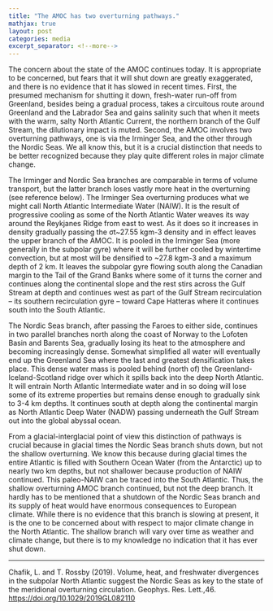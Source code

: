 ```yaml
---
title: "The AMOC has two overturning pathways."
mathjax: true
layout: post
categories: media
excerpt_separator: <!--more-->
---
```


The concern about the state of the AMOC continues today. It is appropriate to be concerned, but fears that it will shut down are greatly exaggerated, and there is no evidence that it has slowed in recent times. First, the presumed mechanism for shutting it down, fresh-water run-off from Greenland, besides being a gradual process, takes a circuitous route around Greenland and the Labrador Sea and gains salinity such that when it meets with the warm, salty North Atlantic Current, the northern branch of the Gulf Stream, the dilutionary impact is muted. Second, the AMOC involves two overturning pathways, one is via the Irminger Sea, and the other through the Nordic Seas. We all know this, but it is a crucial distinction that needs to be better recognized because they play quite different roles in major climate change.
<!--more-->

The Irminger and Nordic Sea branches are comparable in terms of volume transport, but the latter branch loses vastly more heat in the overturning (see reference below). The Irminger Sea overturning produces what we might call North Atlantic Intermediate Water (NAIW). It is the result of progressive cooling as some of the North Atlantic Water weaves its way around the Reykjanes Ridge from east to west. As it does so it increases in density gradually passing the σt~27.55 kgm-3 density and in effect leaves the upper branch of the AMOC. It is pooled in the Irminger Sea (more generally in the subpolar gyre) where it will be further cooled by wintertime convection, but at most will be densified to ~27.8 kgm-3 and a maximum depth of 2 km. It leaves the subpolar gyre flowing south along the Canadian margin to the Tail of the Grand Banks where some of it turns the corner and continues along the continental slope and the rest stirs across the Gulf Stream at depth and continues west as part of the Gulf Stream recirculation – its southern recirculation gyre – toward Cape Hatteras where it continues south into the South Atlantic.

The Nordic Seas branch, after passing the Faroes to either side, continues in two parallel branches north along the coast of Norway to the Lofoten Basin and Barents Sea, gradually losing its heat to the atmosphere and becoming increasingly dense. Somewhat simplified all water will eventually end up the Greenland Sea where the last and greatest densification takes place. This dense water mass is pooled behind (north of) the Greenland-Iceland-Scotland ridge over which it spills back into the deep North Atlantic. It will entrain North Atlantic Intermediate water and in so doing will lose some of its extreme properties but remains dense enough to gradually sink to 3-4 km depths. It continues south at depth along the continental margin as North Atlantic Deep Water (NADW) passing underneath the Gulf Stream out into the global abyssal ocean. 

From a glacial-interglacial point of view this distinction of pathways is crucial because in glacial times the Nordic Seas branch shuts down, but not the shallow overturning. We know this because during glacial times the entire Atlantic is filled with Southern Ocean Water (from the Antarctic) up to nearly two km depths, but not shallower because production of NAIW continued. This paleo-NAIW can be traced into the South Atlantic. Thus, the shallow overturning AMOC branch continued, but not the deep branch. It hardly has to be mentioned that a shutdown of the Nordic Seas branch and its supply of heat would have enormous consequences to European climate. While there is no evidence that this branch is slowing at present, it is the one to be concerned about with respect to major climate change in the North Atlantic. The shallow branch will vary over time as weather and climate change, but there is to my knowledge no indication that it has ever shut down. 

- - - - -
Chafik, L. and T. Rossby (2019). Volume, heat, and freshwater divergences in the subpolar North Atlantic suggest the Nordic Seas as key to the state of the meridional overturning circulation.  Geophys. Res. Lett.,46.  https://doi.org/10.1029/2019GL082110

